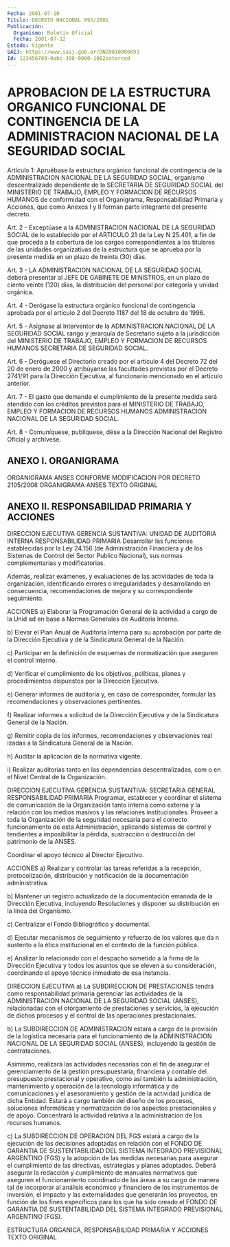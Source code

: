 ```yaml
---
Fecha: 2001-07-10
Título: DECRETO NACIONAL 893/2001
Publicación:
  Organismo: Boletín Oficial
  Fecha: 2001-07-12
Estado: Vigente
SAIJ: https://www.saij.gob.ar/DN20010000893
Id: 123456789-0abc-398-0000-1002soterced
---
```

# APROBACION DE LA ESTRUCTURA ORGANICO FUNCIONAL DE CONTINGENCIA DE LA ADMINISTRACION NACIONAL DE LA SEGURIDAD SOCIAL

<a id="1"></a>
Artículo 1: Apruébase la estructura orgánico funcional de contingencia de la ADMINISTRACION NACIONAL DE LA SEGURIDAD SOCIAL, organismo descentralizado dependiente de la SECRETARIA DE SEGURIDAD SOCIAL del MINISTERIO DE TRABAJO, EMPLEO Y FORMACION DE RECURSOS HUMANOS de conformidad con el Organigrama, Responsabilidad Primaria y Acciones, que como Anexos  I  y II forman parte  integrante  del presente decreto.

<a id="2"></a>
Art. 2 - Exceptúase a la ADMINISTRACION  NACIONAL  DE  LA SEGURIDAD SOCIAL de lo establecido por el ARTICULO 21 de la Ley N  25.401,  a fin  de que proceda a la cobertura de los cargos correspondientes a los titulares de las unidades organizativas de la estructura que se aprueba  por  la  presente  medida en un plazo de treinta (30) días.

<a id="3"></a>
Art. 3 - LA ADMINISTRACION NACIONAL  DE  LA SEGURIDAD SOCIAL deberá presentar al JEFE DE GABINETE DE MINISTROS,  en  un plazo de ciento veinte  (120)  días, la distribución del personal por  categoría  y unidad orgánica.

<a id="4"></a>
Art. 4 - Derógase  la estructura orgánico funcional de contingencia aprobada por el artículo  2  del  Decreto 1187 del 18 de octubre de 1996.

<a id="5"></a>
Art. 5 - Asígnase al Interventor de  la  ADMINISTRACION NACIONAL DE LA  SEGURIDAD SOCIAL rango y jerarquía de Secretario  sujeto  a  la jurisdicción  del  MINISTERIO  DE  TRABAJO,  EMPLEO  Y FORMACION DE RECURSOS HUMANOS SECRETARIA DE SEGURIDAD SOCIAL.

<a id="6"></a>
Art.  6  -  Deróguese  el Directorio creado por el artículo  4  del Decreto 72 del 20 de enero  de  2000  y  atribúyanse las facultades previstas  por el Decreto 2741/91 para la Dirección Ejecutiva,  al funcionario mencionado en el artículo anterior.

<a id="7"></a>
Art. 7 - El gasto que demande el cumplimiento de la presente medida será atendido  con  los  créditos  previstos  para el MINISTERIO DE TRABAJO,  EMPLEO  Y  FORMACION  DE RECURSOS HUMANOS  ADMINISTRACION NACIONAL DE LA SEGURIDAD SOCIAL.

<a id="8"></a>
Art. 8 - Comuníquese, publíquese,  dése a la Dirección Nacional del Registro Oficial y archívese.

## ANEXO I. ORGANIGRAMA

<a id="1"></a>
ORGANIGRAMA ANSES CONFORME MODIFICACION POR DECRETO 2105/2008 ORGANIGRAMA ANSES TEXTO ORIGINAL

## ANEXO II. RESPONSABILIDAD PRIMARIA Y ACCIONES

DIRECCION EJECUTIVA GERENCIA SUSTANTIVA: UNIDAD DE AUDITORIA INTERNA RESPONSABILIDAD PRIMARIA Desarrollar  las  funciones establecidas por la Ley 24.156 (de Administración Financiera  y de los  Sistemas  de  Control del Sector Publico Nacional), sus normas complementarias y modificatorias.

Además, realizar exámenes,  y  evaluaciones  de  las actividades de toda  la organización, identificando errores o irregularidades  y desarrollando  en  consecuencia,  recomendaciones  de mejora y su correspondiente seguimiento.

ACCIONES a)  Elaborar  la  Programación General de la actividad  a cargo de la Unid ad en base a Normas Generales de Auditoría Interna.

b) Elevar el Plan Anual de Auditoría Interna para su aprobación por parte de la Dirección Ejecutiva  y de la Sindicatura General de la Nación.

c)  Participar en la definición de esquemas  de  normatización  que aseguren el control interno.

d) Verificar  el cumplimiento de los objetivos, políticas, planes y procedimientos dispuestos por la Dirección Ejecutiva.

e) Generar informes  de  auditoría  y,  en  caso  de  corresponder, formular       las  recomendaciones  y  observaciones  pertinentes.

f) Realizar informes  a solicitud de la Dirección Ejecutiva y de la Sindicatura General de la Nación.

g) Remitir copia de los  informes,  recomendaciones y observaciones real izadas a la Sindicatura General de la Nación.

h) Auditar la aplicación de la normativa vigente.

i) Realizar auditorías tanto en las dependencias  descentralizadas, com o en el Nivel Central de la Organización.

DIRECCION EJECUTIVA GERENCIA SUSTANTIVA: SECRETARIA GENERAL RESPONSABILIDAD PRIMARIA Programar,  establecer  y  coordinar  el sistema  de  comunicación de  la  Organización tanto interna como externa y la relación con los medios  masivos  y las relaciones institucionales.  Proveer  a toda  la  Organización de  la  seguridad necesaria para el correcto funcionamiento  de  esta Administración, aplicando  sistemas  de control  y  tendientes a imposibilitar  la pérdida, sustracción o destrucción del  patrimonio  de  la  ANSES.

Coordinar el apoyo técnico al Director Ejecutivo.

ACCIONES a)  Realizar  y  controlar  las  tareas  referidas  a  la recepción,  protocolización,  distribución  y  notificación de la documentación administrativa.

b) Mantener un registro actualizado de la documentación  emanada de la    Dirección  Ejecutiva,  incluyendo Resoluciones y disponer  su distribución en la línea del Organismo.

c) Centralizar el Fondo Bibliográfico y documental.

d) Ejecutar mecanismos de seguimiento y refuerzo de los valores que da n sustento a la ética institucional en el contexto de la función pública.

e) Analizar lo relacionado con  el  despacho sometido a la firma de la Dirección Ejecutiva y todos los asuntos  que  se  eleven  a  su consideración,  coordinando  el  apoyo  técnico  inmediato de esa instancia.

DIRECCION EJECUTIVA a) La SUBDIRECCION DE PRESTACIONES tendrá como responsabilidad primaria gerenciar las actividades de la ADMINISTRACION NACIONAL DE LA SEGURIDAD SOCIAL (ANSES), relacionadas con el otorgamiento de prestaciones y servicios, la ejecución de dichos procesos y el control de las operaciones prestacionales.

b) La SUBDIRECCION DE ADMINISTRACION estará a cargo de la provisión de la logística necesaria para el funcionamiento de la ADMINISTRACION NACIONAL DE LA SEGURIDAD SOCIAL (ANSES), incluyendo la gestión de contrataciones.

Asimismo, realizará las actividades necesarias con el fin de asegurar el gerenciamiento de la gestión presupuestaria, financiera y contable del presupuesto prestacional y operativo, como así también la administración, mantenimiento y operación de la tecnología informática y de comunicaciones y el asesoramiento y gestión de la actividad jurídica de dicha Entidad. Estará a cargo también del diseño de los procesos, soluciones informáticas y normatización de los aspectos prestacionales y de apoyo. Concentrará la actividad relativa a la administración de los recursos humanos.

c) La SUBDIRECCION DE OPERACION DEL FGS estará a cargo de la ejecución de las decisiones adoptadas en relación con el FONDO DE GARANTIA DE SUSTENTABILIDAD DEL SISTEMA INTEGRADO PREVISIONAL ARGENTINO (FGS) y la adopción de las medidas necesarias para asegurar el cumplimiento de las directivas, estrategias y planes adoptados. Deberá asegurar la redacción y cumplimiento de manuales normativos que aseguren el funcionamiento coordinado de las áreas a su cargo de manera tal de incorporar al análisis económico y financiero de los instrumentos de inversión, el impacto y las externalidades que generarán los proyectos, en función de los fines específicos para los que ha sido creado el FONDO DE GARANTIA DE SUSTENTABILIDAD DEL SISTEMA INTEGRADO PREVISIONAL ARGENTINO (FGS).

ESTRUCTURA ORGANICA, RESPONSABILIDAD PRIMARIA Y ACCIONES TEXTO ORIGINAL